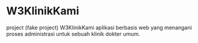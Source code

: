 # W3KlinikKami
project (fake project) W3KlinikKami
aplikasi berbasis web yang menangani proses administrasi untuk sebuah klinik dokter umum.
